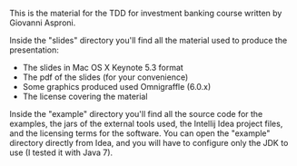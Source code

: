 This is the material for the TDD for investment banking course written by Giovanni Asproni.

Inside the "slides" directory you'll find all the material used to produce the presentation:

* The slides in Mac OS X Keynote 5.3 format
* The pdf of the slides (for your convenience)
* Some graphics produced used Omnigraffle (6.0.x)
* The license covering the material

Inside the "example" directory you'll find all the source code for the examples, the jars of the external tools used, the Intellij Idea project files, and the licensing terms for the software. You can open the "example" directory directly from Idea, and you will have to configure only the JDK to use (I tested it with Java 7).